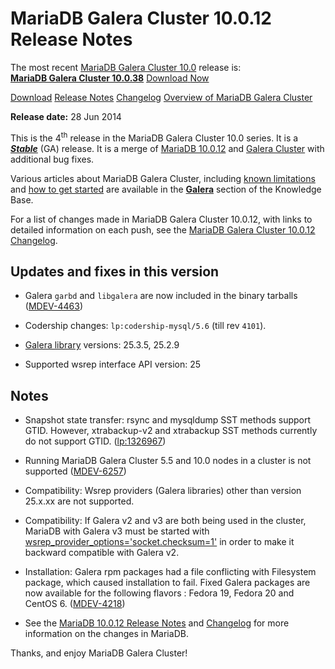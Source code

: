 # MariaDB Galera Cluster 10.0.12 Release Notes

The most recent [MariaDB Galera Cluster 10.0](/kb/en/galera/) release is:<br>
<span class="cstm-style lead"><strong>[MariaDB Galera Cluster 10.0.38](/replication/galera-cluster/mariadb-galera-cluster-releases/mariadb-galera-100-release-notes/mariadb-galera-cluster-10038-release-notes)</strong> [Download<span>&nbsp;</span>Now](https://downloads.mariadb.org/mariadb-galera/10.0)</span>

[Download](http://downloads.mariadb.org/mariadb-galera/10.0.12)
[Release Notes](/replication/galera-cluster/mariadb-galera-cluster-releases/mariadb-galera-100-release-notes/mariadb-galera-cluster-10012-release-notes)
[Changelog](/replication/galera-cluster/mariadb-galera-cluster-releases/mariadb-galera-100-changelogs/mariadb-galera-cluster-10012-changelog)
[Overview of MariaDB Galera Cluster](/replication/galera-cluster/what-is-mariadb-galera-cluster)

<strong>Release date:</strong> 28 Jun 2014

This is the 4<sup>th</sup> release in the MariaDB Galera Cluster 10.0 series. It is a
<strong><em>[Stable](/kb/en/release-criteria/)</em></strong> (GA) release.  It is a merge of [MariaDB 10.0.12](/kb/en/mariadb-10012-release-notes/)
and [Galera Cluster](http://codership.com/content/using-galera-cluster) with
additional bug fixes.

Various articles about MariaDB Galera Cluster, including
[known limitations](/replication/galera-cluster/mariadb-galera-cluster-known-limitations) and
[how to get started](/replication/galera-cluster/getting-started-with-mariadb-galera-cluster) are
available in the <strong>[Galera](/kb/en/galera/)</strong> section of the Knowledge Base.

For a list of changes made in MariaDB Galera Cluster 10.0.12, with links to
detailed information on each push, see the
[MariaDB Galera Cluster 10.0.12 Changelog](/replication/galera-cluster/mariadb-galera-cluster-releases/mariadb-galera-100-changelogs/mariadb-galera-cluster-10012-changelog).

## Updates and fixes in this version

- Galera `garbd` and `libgalera` are now included in the binary tarballs
  ([MDEV-4463](https://jira.mariadb.org/browse/MDEV-4463))

- Codership changes: `lp:codership-mysql/5.6` (till rev `4101`).

- [Galera library](http://codership.com/content/using-galera-cluster)
  versions: 25.3.5, 25.2.9

- Supported wsrep interface API version: 25

## Notes

- Snapshot state transfer: rsync and mysqldump SST methods support GTID. However, xtrabackup-v2
  and xtrabackup SST methods currently do not support GTID.
  ([lp:1326967](https://bugs.launchpad.net/percona-xtrabackup/+bug/1326967))

- Running MariaDB Galera Cluster 5.5 and 10.0 nodes in a cluster is not
  supported ([MDEV-6257](https://jira.mariadb.org/browse/MDEV-6257))

- Compatibility: Wsrep providers (Galera libraries) other than version 25.x.xx
  are not supported.

- Compatibility: If Galera v2 and v3 are both being used in the cluster, MariaDB with
  Galera v3 must be started with
[wsrep_provider_options='socket.checksum=1'](/kb/en/wsrep_provider_options/#socketchecksum)
  in order to make it backward compatible with Galera v2.

- Installation: Galera rpm packages had a file conflicting with Filesystem package, which caused installation to fail. Fixed Galera packages are now available for the following flavors : Fedora 19, Fedora 20 and CentOS 6. ([MDEV-4218](https://jira.mariadb.org/browse/MDEV-4218))

- See the [MariaDB 10.0.12 Release Notes](/kb/en/mariadb-10012-release-notes/) and
  [Changelog](/kb/en/mariadb-10012-changelog/) for more information on the changes in
  MariaDB.

Thanks, and enjoy MariaDB Galera Cluster!